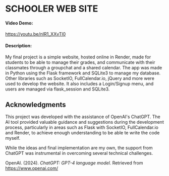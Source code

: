 # SCHOOLER WEB SITE
#### Video Demo: 
https://youtu.be/nIR1_XXvTl0
#### Description: 
My final project is a simple website, hosted online in Render, made for students to be able to manage their grades, and communicate with their classmates through a groupchat and a shared calendar. The app was made in Python using the Flask framework and SQLite3 to manage my database. Other libraries such as SocketIO, FullCalendar.io, jQuery and more were used to develop the website. It also includes a Login/Signup menu, and users are managed via flask_session and SQLite3. 
## Acknowledgments

This project was developed with the assistance of OpenAI's ChatGPT. The AI tool provided valuable guidance and suggestions during the development process, particularly in areas such as Flask with SocketIO, FullCalendar.io and Render, to achieve enough understanding to be able te write the code myself.

While the ideas and final implementation are my own, the support from ChatGPT was instrumental in overcoming several technical challenges.

OpenAI. (2024). *ChatGPT: GPT-4 language model*. Retrieved from https://www.openai.com/

